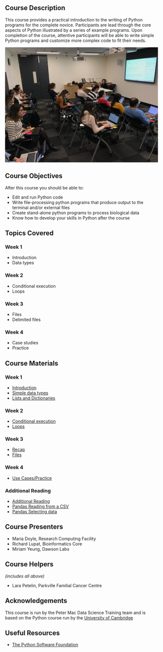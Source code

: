 ## Course Description
This course provides a practical introduction to the writing of Python programs for the complete novice. Participants are lead through the core aspects of Python illustrated by a series of example programs. Upon completion of the course, attentive participants will be able to write simple Python programs and customize more complex code to fit their needs.

![workshop pic](img/MiriamYeung.jpeg)

## Course Objectives

After this course you should be able to:

*   Edit and run Python code
*   Write file-processing python programs that produce output to the terminal and/or external files
*   Create stand-alone python programs to process biological data
*   Know how to develop your skills in Python after the course

## Topics Covered

### Week 1
- Introduction
- Data types

### Week 2
- Conditional execution
- Loops

### Week 3
- Files
- Delimited files

### Week 4
- Case studies
- Practice

## Course Materials


### Week 1
- [Introduction](https://github.com/PMacDaSci/python-intro/blob/master/Introduction_to_python_week_1_introduction.ipynb)
- [Simple data types](https://github.com/PMacDaSci/python-intro/blob/master/Introduction_to_python_week_1_session_1.ipynb)
- [Lists and Dictionaries](https://github.com/PMacDaSci/python-intro/blob/master/Introduction_to_python_week_1_session_2.ipynb)


### Week 2
- [Conditional execution](https://github.com/PMacDaSci/python-intro/blob/master/Introduction_to_python_week_1_session_3.ipynb)
- [Loops](https://github.com/PMacDaSci/python-intro/blob/master/Introduction_to_python_week_1_session_4.ipynb)

### Week 3
- [Recap](https://github.com/PMacDaSci/python-intro/blob/master/Introduction_to_python_week_2_session_1.ipynb)
- [Files](https://github.com/PMacDaSci/python-intro/blob/master/Introduction_to_python_week_2_session_2.ipynb)

### Week 4
- [Use Cases/Practice](https://github.com/PMacDaSci/python-intro/blob/master/Introduction_to_python_week_4.ipynb)


### Additional Reading
- [Additional Reading](https://github.com/PMacDaSci/python-intro/blob/master/Additional_Reading/Additional%20Reading.ipynb)
- [Pandas Reading from a CSV](https://github.com/PMacDaSci/python-intro/blob/master/Additional_Reading/Pandas_Cookbook_Reading_from_a_CSV.ipynb)
- [Pandas Selecting data](https://github.com/PMacDaSci/python-intro/blob/master/Additional_Reading/Pandas_Cookbook_Selecting_data.ipynb)

## Course Presenters

- Maria Doyle, Research Computing Facility
- Richard Lupat, Bioinformatics Core
- Miriam Yeung, Dawson Labs

## Course Helpers

*(includes all above)*

- Lara Petelin, Parkville Familial Cancer Centre

## Acknowledgements
This course is run by the Peter Mac Data Science Training team and is based on the Python course run by the [University of Cambridge](http://training.csx.cam.ac.uk/bioinformatics/course)

## Useful Resources

+ [The Python Software Foundation](https://www.python.org/)
